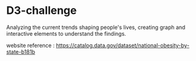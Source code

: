 # D3-challenge
Analyzing the current trends shaping people's lives, creating graph and interactive elements to understand the findings.

website reference : 
https://catalog.data.gov/dataset/national-obesity-by-state-b181b
